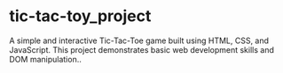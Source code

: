 # tic-tac-toy_project
A simple and interactive Tic-Tac-Toe game built using HTML, CSS, and JavaScript. This project demonstrates basic web development skills and DOM manipulation..
